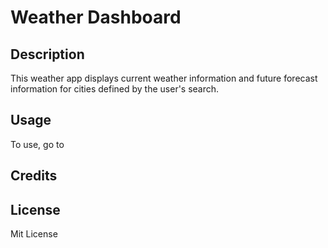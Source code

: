 # Weather Dashboard

## Description
This weather app displays current weather information and future forecast information for cities defined by the user's search. 

## Usage
To use, go to <insert URL here>

<insert screenshot here>

## Credits

## License
Mit License